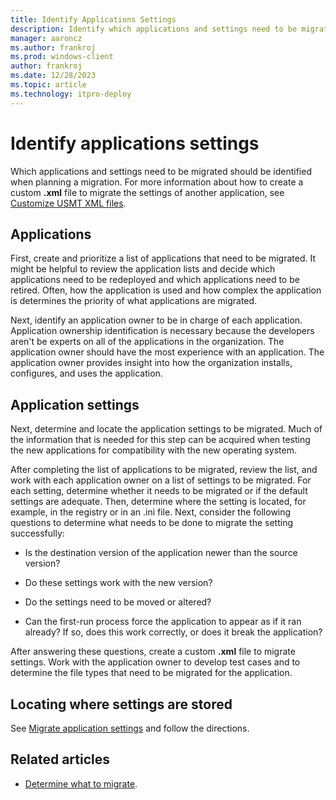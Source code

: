 ```yaml
---
title: Identify Applications Settings
description: Identify which applications and settings need to be migrated before using the User State Migration Tool (USMT).
manager: aaroncz
ms.author: frankroj
ms.prod: windows-client
author: frankroj
ms.date: 12/28/2023
ms.topic: article
ms.technology: itpro-deploy
---
```


# Identify applications settings

Which applications and settings need to be migrated should be identified when planning a migration. For more information about how to create a custom **.xml** file to migrate the settings of another application, see [Customize USMT XML files](usmt-customize-xml-files.md).

## Applications

First, create and prioritize a list of applications that need to be migrated. It might be helpful to review the application lists and decide which applications need to be redeployed and which applications need to be retired. Often, how the application is used and how complex the application is determines the priority of what applications are migrated.

Next, identify an application owner to be in charge of each application. Application ownership identification is necessary because the developers aren't be experts on all of the applications in the organization. The application owner should have the most experience with an application. The application owner provides insight into how the organization installs, configures, and uses the application.

## Application settings

Next, determine and locate the application settings to be migrated. Much of the information that is needed for this step can be acquired when testing the new applications for compatibility with the new operating system.

After completing the list of applications to be migrated, review the list, and work with each application owner on a list of settings to be migrated. For each setting, determine whether it needs to be migrated or if the default settings are adequate. Then, determine where the setting is located, for example, in the registry or in an .ini file. Next, consider the following questions to determine what needs to be done to migrate the setting successfully:

- Is the destination version of the application newer than the source version?

- Do these settings work with the new version?

- Do the settings need to be moved or altered?

- Can the first-run process force the application to appear as if it ran already? If so, does this work correctly, or does it break the application?

After answering these questions, create a custom **.xml** file to migrate settings. Work with the application owner to develop test cases and to determine the file types that need to be migrated for the application.

## Locating where settings are stored

See [Migrate application settings](migrate-application-settings.md) and follow the directions.

## Related articles

- [Determine what to migrate](usmt-determine-what-to-migrate.md).
